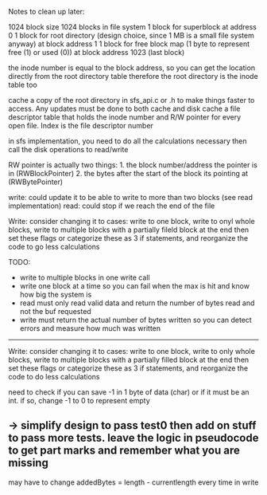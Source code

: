 Notes to clean up later:

1024 block size
1024 blocks in file system
1 block for superblock at address 0
1 block for root directory (design choice, since 1 MB is a small file system anyway) at block address 1
1 block for free block map (1 byte to represent free (1) or used (0)) at block address 1023 (last block)

the inode number is equal to the block address, so you can get the location directly from the root directory table
therefore the root directory is the inode table too

cache a copy of the root directory in sfs_api.c or .h to make things faster to access. Any updates must be done to both cache and disk
cache a file descriptor table that holds the inode number and R/W pointer for every open file. Index is the file descriptor number

in sfs implementation, you need to do all the calculations necessary then call the disk operations to read/write

RW pointer is actually two things:
    1. the block number/address the pointer is in (RWBlockPointer)
    2. the bytes after the start of the block its pointing at (RWBytePointer)

write: could update it to be able to write to more than two blocks (see read implementation)
read: could stop if we reach the end of the file


Write: consider changing it to cases: write to one block, write to onyl whole blocks, write to multiple blocks with a partially fileld block at the end
then set these flags or categorize these as 3 if statements, and reorganize the code to go less calculations


TODO:
- write to multiple blocks in one write call
- write one block at a time so you can fail when the max is hit and know how big the system is
- read must only read valid data and return the number of bytes read and not the buf requested
- write must return the actual number of bytes written so you can detect errors and measure how much was written

---

Write: consider changing it to cases: write to one block, write to only whole blocks, write to multiple blocks with a partially filled block at the end
then set these flags or categorize these as 3 if statements, and reorganize the code to do less calculations

need to check if you can save -1 in 1 byte of data (char) or if it must be an int. if so, change -1 to 0 to represent empty

-> simplify design to pass test0 then add on stuff to pass more tests. leave the logic in pseudocode to get part marks and remember what you are missing
----

may have to change addedBytes = length - currentlength every time in write
